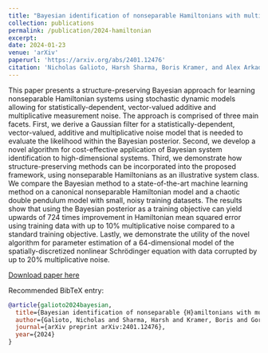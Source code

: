 ```yaml
---
title: "Bayesian identification of nonseparable Hamiltonians with multiplicative noise using deep learning and reduced-order modeling"
collection: publications
permalink: /publication/2024-hamiltonian
excerpt:
date: 2024-01-23
venue: 'arXiv'
paperurl: 'https://arxiv.org/abs/2401.12476'
citation: 'Nicholas Galioto, Harsh Sharma, Boris Kramer, and Alex Arkady Gorodetsky. Bayesian identification of nonseparable Hamiltonians with multiplicative noise using deep learning and reduced-order modeling. <i>arXiv preprint arXiv:2401.12476</i>, 2024.'
---
```


This paper presents a structure-preserving Bayesian approach for learning nonseparable Hamiltonian systems using stochastic dynamic models allowing for statistically-dependent, vector-valued additive and multiplicative measurement noise. The approach is comprised of three main facets. First, we derive a Gaussian filter for a statistically-dependent, vector-valued, additive and multiplicative noise model that is needed to evaluate the likelihood within the Bayesian posterior. Second, we develop a novel algorithm for cost-effective application of Bayesian system identification to high-dimensional systems. Third, we demonstrate how structure-preserving methods can be incorporated into the proposed framework, using nonseparable Hamiltonians as an illustrative system class. We compare the Bayesian method to a state-of-the-art machine learning method on a canonical nonseparable Hamiltonian model and a chaotic double pendulum model with small, noisy training datasets. The results show that using the Bayesian posterior as a training objective can yield upwards of 724 times improvement in Hamiltonian mean squared error using training data with up to 10% multiplicative noise compared to a standard training objective. Lastly, we demonstrate the utility of the novel algorithm for parameter estimation of a 64-dimensional model of the spatially-discretized nonlinear Schrödinger equation with data corrupted by up to 20% multiplicative noise.

[Download paper here](http://ngalioto.github.io/files/galioto2024hamiltonian.pdf)

Recommended BibTeX entry:
```bibtex
@article{galioto2024bayesian,
  title={Bayesian identification of nonseparable {H}amiltonians with multiplicative noise using deep learning and reduced-order modeling},
  author={Galioto, Nicholas and Sharma, Harsh and Kramer, Boris and Gorodetsky, Alex Arkady},
  journal={arXiv preprint arXiv:2401.12476},
  year={2024}
}
```